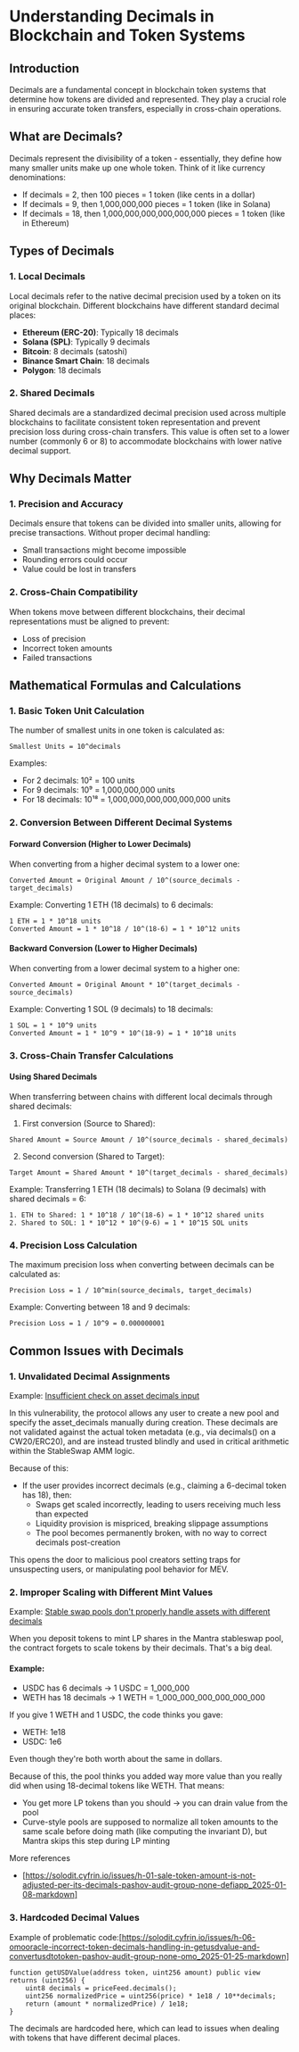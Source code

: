 # Understanding Decimals in Blockchain and Token Systems

## Introduction
Decimals are a fundamental concept in blockchain token systems that determine how tokens are divided and represented. They play a crucial role in ensuring accurate token transfers, especially in cross-chain operations.

## What are Decimals?
Decimals represent the divisibility of a token - essentially, they define how many smaller units make up one whole token. Think of it like currency denominations:

- If decimals = 2, then 100 pieces = 1 token (like cents in a dollar)
- If decimals = 9, then 1,000,000,000 pieces = 1 token (like in Solana)
- If decimals = 18, then 1,000,000,000,000,000,000 pieces = 1 token (like in Ethereum)

## Types of Decimals

### 1. Local Decimals
Local decimals refer to the native decimal precision used by a token on its original blockchain. Different blockchains have different standard decimal places:

- **Ethereum (ERC-20)**: Typically 18 decimals
- **Solana (SPL)**: Typically 9 decimals
- **Bitcoin**: 8 decimals (satoshi)
- **Binance Smart Chain**: 18 decimals
- **Polygon**: 18 decimals

### 2. Shared Decimals
Shared decimals are a standardized decimal precision used across multiple blockchains to facilitate consistent token representation and prevent precision loss during cross-chain transfers. This value is often set to a lower number (commonly 6 or 8) to accommodate blockchains with lower native decimal support.

## Why Decimals Matter

### 1. Precision and Accuracy
Decimals ensure that tokens can be divided into smaller units, allowing for precise transactions. Without proper decimal handling:

- Small transactions might become impossible
- Rounding errors could occur
- Value could be lost in transfers

### 2. Cross-Chain Compatibility
When tokens move between different blockchains, their decimal representations must be aligned to prevent:

- Loss of precision
- Incorrect token amounts
- Failed transactions

## Mathematical Formulas and Calculations

### 1. Basic Token Unit Calculation
The number of smallest units in one token is calculated as:

```
Smallest Units = 10^decimals
```

Examples:
- For 2 decimals: 10² = 100 units
- For 9 decimals: 10⁹ = 1,000,000,000 units
- For 18 decimals: 10¹⁸ = 1,000,000,000,000,000,000 units

### 2. Conversion Between Different Decimal Systems

#### Forward Conversion (Higher to Lower Decimals)
When converting from a higher decimal system to a lower one:

```
Converted Amount = Original Amount / 10^(source_decimals - target_decimals)
```

Example: Converting 1 ETH (18 decimals) to 6 decimals:
```
1 ETH = 1 * 10^18 units
Converted Amount = 1 * 10^18 / 10^(18-6) = 1 * 10^12 units
```

#### Backward Conversion (Lower to Higher Decimals)
When converting from a lower decimal system to a higher one:

```
Converted Amount = Original Amount * 10^(target_decimals - source_decimals)
```

Example: Converting 1 SOL (9 decimals) to 18 decimals:
```
1 SOL = 1 * 10^9 units
Converted Amount = 1 * 10^9 * 10^(18-9) = 1 * 10^18 units
```

### 3. Cross-Chain Transfer Calculations

#### Using Shared Decimals
When transferring between chains with different local decimals through shared decimals:

1. First conversion (Source to Shared):
```
Shared Amount = Source Amount / 10^(source_decimals - shared_decimals)
```

2. Second conversion (Shared to Target):
```
Target Amount = Shared Amount * 10^(target_decimals - shared_decimals)
```

Example: Transferring 1 ETH (18 decimals) to Solana (9 decimals) with shared decimals = 6:
```
1. ETH to Shared: 1 * 10^18 / 10^(18-6) = 1 * 10^12 shared units
2. Shared to SOL: 1 * 10^12 * 10^(9-6) = 1 * 10^15 SOL units
```

### 4. Precision Loss Calculation
The maximum precision loss when converting between decimals can be calculated as:

```
Precision Loss = 1 / 10^min(source_decimals, target_decimals)
```

Example: Converting between 18 and 9 decimals:
```
Precision Loss = 1 / 10^9 = 0.000000001
```

## Common Issues with Decimals

### 1. Unvalidated Decimal Assignments
Example: [Insufficient check on asset decimals input](https://solodit.cyfrin.io/issues/m-05-insufficient-check-on-asset-decimals-input-in-create_pool-allows-malicious-pool-to-be-created-with-invalid-swap-results-code4rena-mantra-mantra-git)

In this vulnerability, the protocol allows any user to create a new pool and specify the asset_decimals manually during creation. These decimals are not validated against the actual token metadata (e.g., via decimals() on a CW20/ERC20), and are instead trusted blindly and used in critical arithmetic within the StableSwap AMM logic.

Because of this:

- If the user provides incorrect decimals (e.g., claiming a 6-decimal token has 18), then:
  - Swaps get scaled incorrectly, leading to users receiving much less than expected
  - Liquidity provision is mispriced, breaking slippage assumptions
  - The pool becomes permanently broken, with no way to correct decimals post-creation

This opens the door to malicious pool creators setting traps for unsuspecting users, or manipulating pool behavior for MEV.

### 2. Improper Scaling with Different Mint Values
Example: [Stable swap pools don't properly handle assets with different decimals](https://solodit.cyfrin.io/issues/h-06-stable-swap-pools-dont-properly-handle-assets-with-different-decimals-forcing-lps-to-receive-wrong-shares-code4rena-mantra-mantra-git)

When you deposit tokens to mint LP shares in the Mantra stableswap pool, the contract forgets to scale tokens by their decimals. That's a big deal.

#### Example:
- USDC has 6 decimals → 1 USDC = 1_000_000
- WETH has 18 decimals → 1 WETH = 1_000_000_000_000_000_000

If you give 1 WETH and 1 USDC, the code thinks you gave:
- WETH: 1e18
- USDC: 1e6

Even though they're both worth about the same in dollars.

Because of this, the pool thinks you added way more value than you really did when using 18-decimal tokens like WETH. That means:

- You get more LP tokens than you should → you can drain value from the pool
- Curve-style pools are supposed to normalize all token amounts to the same scale before doing math (like computing the invariant D), but Mantra skips this step during LP minting

More references 
- [https://solodit.cyfrin.io/issues/h-01-sale-token-amount-is-not-adjusted-per-its-decimals-pashov-audit-group-none-defiapp_2025-01-08-markdown]
### 3. Hardcoded Decimal Values
Example of problematic code:[https://solodit.cyfrin.io/issues/h-06-omooracle-incorrect-token-decimals-handling-in-getusdvalue-and-convertusdtotoken-pashov-audit-group-none-omo_2025-01-25-markdown]

```solidity
function getUSDValue(address token, uint256 amount) public view returns (uint256) {
    uint8 decimals = priceFeed.decimals();
    uint256 normalizedPrice = uint256(price) * 1e18 / 10**decimals;
    return (amount * normalizedPrice) / 1e18;
}
```

The decimals are hardcoded here, which can lead to issues when dealing with tokens that have different decimal places.
